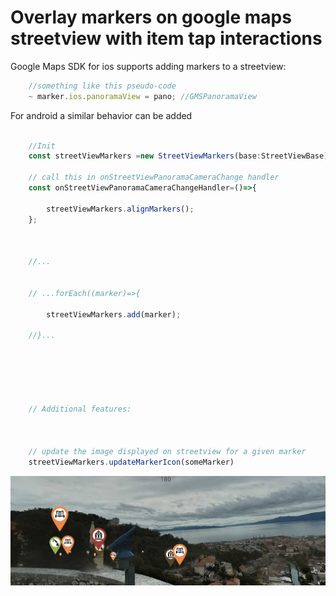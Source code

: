 # Overlay markers on google maps streetview with item tap interactions

Google Maps SDK for ios supports adding markers to a streetview:

```js
	//something like this pseudo-code
	~ marker.ios.panoramaView = pano; //GMSPanoramaView
```

For android a similar behavior can be added

```js

	//Init 
	const streetViewMarkers =new StreetViewMarkers(base:StreetViewBase);

	// call this in onStreetViewPanoramaCameraChange handler
	const onStreetViewPanoramaCameraChangeHandler=()=>{
	
		streetViewMarkers.alignMarkers();
	};



	//...


	// ...forEach((marker)=>{

		streetViewMarkers.add(marker);

	//}...


	



	// Additional features:
	


	// update the image displayed on streetview for a given marker
	streetViewMarkers.updateMarkerIcon(someMarker) 


```

![Screen Shot](https://github.com/nickolanack/ns-track-lib/blob/master/src/map/streetView/overlay/Screen%20Shot%202022-11-08%20at%209.41.11%20AM.png)


